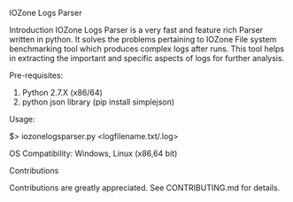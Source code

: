 IOZone Logs Parser

Introduction
IOZone Logs Parser is a very fast and feature rich Parser written in python.
It solves the problems pertaining to IOZone File system benchmarking tool which produces complex logs after runs. This tool helps in extracting the important and specific aspects of logs for further analysis.

Pre-requisites:

1. Python 2.7.X (x86/64)
2. python json library (pip install simplejson)

Usage:

$> iozonelogsparser.py <logfilename.txt/.log>

OS Compatibility: 
Windows, Linux (x86,64 bit)

Contributions

Contributions are greatly appreciated. See CONTRIBUTING.md for details.
